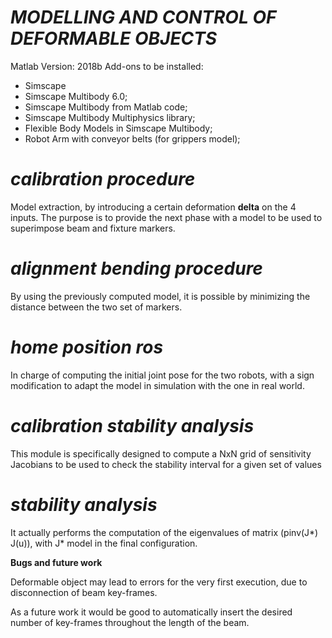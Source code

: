 # *MODELLING AND CONTROL OF DEFORMABLE OBJECTS*

Matlab Version: 2018b
Add-ons to be installed:

- Simscape
- Simscape Multibody 6.0;
- Simscape Multibody from Matlab code;
- Simscape Multibody Multiphysics library;
- Flexible Body Models in Simscape Multibody;
- Robot Arm with conveyor belts (for grippers model);


# *calibration procedure*

Model extraction, by introducing a certain deformation **delta** on the 
4 inputs. The purpose is to provide the next phase with a model to be used
to superimpose beam and fixture markers.

# *alignment bending procedure*

By using the previously computed model, it is possible by minimizing the 
distance between the two set of markers.

# *home position ros*

In charge of computing the initial joint pose for the two robots, with a sign
modification to adapt the model in simulation with the one in real world.

# *calibration stability analysis*

This module is specifically designed to compute a NxN grid of sensitivity 
Jacobians to be used to check the stability interval for a given set of values

# *stability analysis*

It actually performs the computation of the eigenvalues of matrix (pinv(J*) J(u)), 
with J* model in the final configuration.

**Bugs and future work**

Deformable object may lead to errors for the very first execution, due to
disconnection of beam key-frames.

As a future work it would be good to automatically insert the desired
number of key-frames throughout the length of the beam.